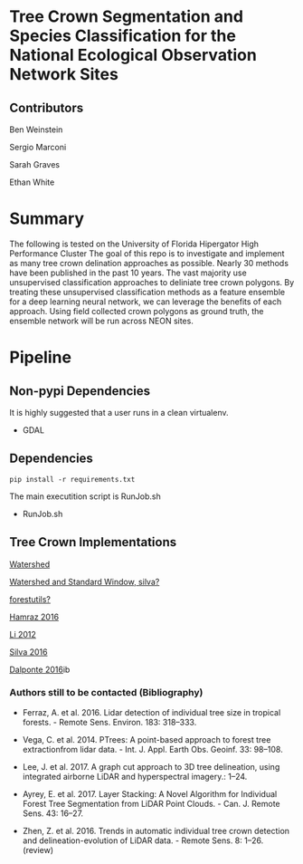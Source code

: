 # Tree Crown Segmentation and Species Classification for the National Ecological Observation Network Sites

## Contributors

Ben Weinstein

Sergio Marconi

Sarah Graves

Ethan White

# Summary

The following is tested on the University of Florida Hipergator High Performance Cluster
The goal of this repo is to investigate and implement as many tree crown delination approaches as possible. Nearly 30 methods have been published in the past 10 years. The vast majority use unsupervised classification approaches to deliniate tree crown polygons. By treating these unsupervised classification methods as a feature ensemble for a deep learning neural network, we can leverage the benefits of each approach. Using field collected crown polygons as ground truth, the ensemble network will be run across NEON sites.

# Pipeline

## Non-pypi Dependencies
It is highly suggested that a user runs in a clean virtualenv. 

* GDAL

## Dependencies

```
pip install -r requirements.txt
```

The main executition script is RunJob.sh

* RunJob.sh

## Tree Crown Implementations
[Watershed](http://neondataskills.org/lidar/calc-biomass-py/)

[Watershed and Standard Window, silva?](http://adam-erickson.github.io/gapfraction/)

[forestutils?](https://pypi.python.org/pypi/forestutils)

[Hamraz 2016](http://cs.uky.edu/~hhamraz/lidar/manual.htm)

[Li 2012](https://github.com/Jean-Romain/lidR/wiki/Tree-segmentation-from-A-to-Z)

[Silva 2016](https://rdrr.io/rforge/rLiDAR/man/FindTreesCHM.html)

[Dalponte 2016](https://www.rdocumentation.org/packages/lidR/versions/1.4.0/topics/lastrees)ib

### Authors still to be contacted (Bibliography)

* Ferraz, A. et al. 2016. Lidar detection of individual tree size in tropical forests. - Remote Sens. Environ. 183: 318–333.

* Vega, C. et al. 2014. PTrees: A point-based approach to forest tree extractionfrom lidar data. - Int. J. Appl. Earth Obs. Geoinf. 33: 98–108.

* Lee, J. et al. 2017. A graph cut approach to 3D tree delineation, using integrated airborne LiDAR and hyperspectral imagery.: 1–24.

* Ayrey, E. et al. 2017. Layer Stacking: A Novel Algorithm for Individual Forest Tree Segmentation from LiDAR Point Clouds. - Can. J. Remote Sens. 43: 16–27.

* Zhen, Z. et al. 2016. Trends in automatic individual tree crown detection and delineation-evolution of LiDAR data. - Remote Sens. 8: 1–26.  (review)

